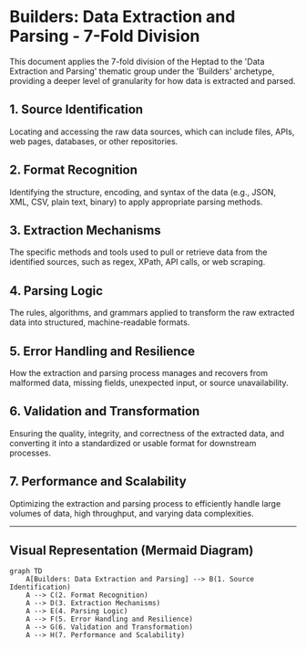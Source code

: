 # Builders: Data Extraction and Parsing - 7-Fold Division

This document applies the 7-fold division of the Heptad to the 'Data Extraction and Parsing' thematic group under the 'Builders' archetype, providing a deeper level of granularity for how data is extracted and parsed.

## 1. Source Identification

Locating and accessing the raw data sources, which can include files, APIs, web pages, databases, or other repositories.

## 2. Format Recognition

Identifying the structure, encoding, and syntax of the data (e.g., JSON, XML, CSV, plain text, binary) to apply appropriate parsing methods.

## 3. Extraction Mechanisms

The specific methods and tools used to pull or retrieve data from the identified sources, such as regex, XPath, API calls, or web scraping.

## 4. Parsing Logic

The rules, algorithms, and grammars applied to transform the raw extracted data into structured, machine-readable formats.

## 5. Error Handling and Resilience

How the extraction and parsing process manages and recovers from malformed data, missing fields, unexpected input, or source unavailability.

## 6. Validation and Transformation

Ensuring the quality, integrity, and correctness of the extracted data, and converting it into a standardized or usable format for downstream processes.

## 7. Performance and Scalability

Optimizing the extraction and parsing process to efficiently handle large volumes of data, high throughput, and varying data complexities.

---

## Visual Representation (Mermaid Diagram)

```mermaid
graph TD
    A[Builders: Data Extraction and Parsing] --> B(1. Source Identification)
    A --> C(2. Format Recognition)
    A --> D(3. Extraction Mechanisms)
    A --> E(4. Parsing Logic)
    A --> F(5. Error Handling and Resilience)
    A --> G(6. Validation and Transformation)
    A --> H(7. Performance and Scalability)
```
